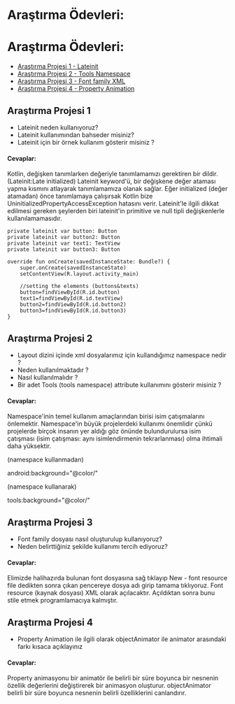 # Araştırma Ödevleri:


# Araştırma Ödevleri:

- [Araştırma Projesi 1 - Lateinit](#1)
- [Araştırma Projesi 2 - Tools Namespace](#2)
- [Araştırma Projesi 3 - Font family XML](#3)
- [Araştırma Projesi 4 - Property Animation](#4)

## <a name="1"></a> Araştırma Projesi 1

- Lateinit neden kullanıyoruz?
- Lateinit kullanımından bahseder misiniz?
- Lateinit için bir örnek kullanım gösterir misiniz ?


#### Cevaplar:

Kotlin, değişken tanımlarken değeriyle tanımlamamızı gerektiren bir dildir. (Lateinit:Late initialized) Lateinit keyword'ü, bir değişkene değer ataması yapma kısmını atlayarak tanımlamamıza olanak sağlar. Eğer initialized (değer atamadan) önce tanımlamaya çalışırsak Kotlin bize UninitializedPropertyAccessException hatasını verir.
Lateinit'le ilgili dikkat edilmesi gereken şeylerden biri lateinit'in primitive ve null tipli değişkenlerle kullanılamamasıdır. 

    private lateinit var button: Button
    private lateinit var button2: Button
    private lateinit var text1: TextView
    private lateinit var button3: Button

    override fun onCreate(savedInstanceState: Bundle?) {
        super.onCreate(savedInstanceState)
        setContentView(R.layout.activity_main)

        //setting the elements (buttons&texts)
        button=findViewById(R.id.button)
        text1=findViewById(R.id.textView)
        button2=findViewById(R.id.button2)
        button3=findViewById(R.id.button3)
    }


## <a name="2"></a> Araştırma Projesi 2


- Layout dizini içinde xml dosyalarımız için kullandığımız namespace nedir ?
- Neden kullanılmaktadır ?
- Nasıl kullanılmalıdır ?
- Bir adet Tools (tools namespace) attribute kullanımını gösterir misiniz ? 


#### Cevaplar:

Namespace'inin temel kullanım amaçlarından birisi isim çatışmalarını önlemektir. Namespace'in büyük projelerdeki kullanımı önemlidir çünkü projelerde birçok insanın yer aldığı göz önünde bulundurulursa isim çatışması (isim çatışması: aynı isimlendirmenin tekrarlanması) olma ihtimali daha yüksektir. 

(namespace kullanmadan)

android:background="@color/<some-color>"

(namespace kullanarak)
    
tools:background="@color/<some-color>"


## <a name="3"></a> Araştırma Projesi 3

- Font family dosyası nasıl oluşturulup kullanıyoruz?
- Neden belirttiğiniz şekilde kullanımı tercih ediyoruz?

#### Cevaplar:
    
Elimizde halihazırda bulunan font dosyasına sağ tıklayıp New - font resource file dedikten sonra çıkan pencereye dosya adı girip tamama tıklıyoruz. Font resource (kaynak dosyası) XML olarak açılacaktır. Açıldıktan sonra bunu stile etmek programlamacıya kalmıştır.
    
## <a name="4"></a> Araştırma Projesi 4

- Property Animation ile ilgili olarak objectAnimator ile animator arasındaki farkı kısaca açıklayınız

#### Cevaplar:

Property animasyonu bir animatör ile belirli bir süre boyunca bir nesnenin özellik değerlerini değiştirerek bir animasyon oluşturur. objectAnimator belirli bir süre boyunca nesnenin belirli özelliklerini canlandırır. 
     



